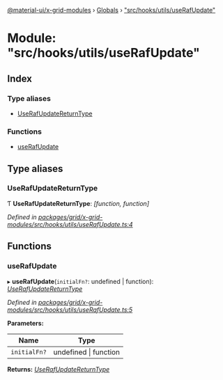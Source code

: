 [@material-ui/x-grid-modules](../README.md) › [Globals](../globals.md) › ["src/hooks/utils/useRafUpdate"](_src_hooks_utils_userafupdate_.md)

# Module: "src/hooks/utils/useRafUpdate"

## Index

### Type aliases

* [UseRafUpdateReturnType](_src_hooks_utils_userafupdate_.md#userafupdatereturntype)

### Functions

* [useRafUpdate](_src_hooks_utils_userafupdate_.md#userafupdate)

## Type aliases

###  UseRafUpdateReturnType

Ƭ **UseRafUpdateReturnType**: *[function, function]*

*Defined in [packages/grid/x-grid-modules/src/hooks/utils/useRafUpdate.ts:4](https://github.com/mui-org/material-ui-x/blob/a679779/packages/grid/x-grid-modules/src/hooks/utils/useRafUpdate.ts#L4)*

## Functions

###  useRafUpdate

▸ **useRafUpdate**(`initialFn?`: undefined | function): *[UseRafUpdateReturnType](_src_hooks_utils_userafupdate_.md#userafupdatereturntype)*

*Defined in [packages/grid/x-grid-modules/src/hooks/utils/useRafUpdate.ts:5](https://github.com/mui-org/material-ui-x/blob/a679779/packages/grid/x-grid-modules/src/hooks/utils/useRafUpdate.ts#L5)*

**Parameters:**

Name | Type |
------ | ------ |
`initialFn?` | undefined &#124; function |

**Returns:** *[UseRafUpdateReturnType](_src_hooks_utils_userafupdate_.md#userafupdatereturntype)*
